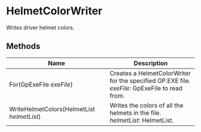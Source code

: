 # HelmetColorWriter

Writes driver helmet colors.

## Methods

| Name  | Description  |
|-------|--------------|
| For(GpExeFile *exeFile*)  | Creates a HelmetColorWriter for the specified GP.EXE file.<br />*exeFile*: GpExeFile to read from.<br />  |
| WriteHelmetColors(HelmetList *helmetList*)  | Writes the colors of all the helmets in the file.<br />*helmetList*: HelmetList.<br />  |


